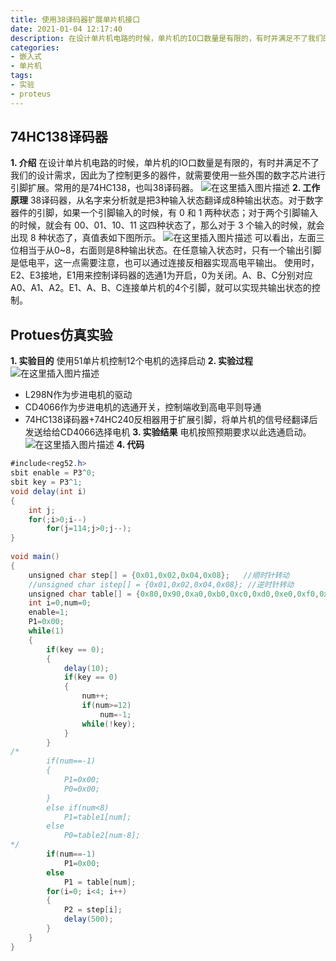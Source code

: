 ```yaml
---
title: 使用38译码器扩展单片机接口
date: 2021-01-04 12:17:40
description: 在设计单片机电路的时候，单片机的IO口数量是有限的，有时并满足不了我们的设计需求，因此为了控制更多的器件，就需要使用一些外围的数字芯片进行引脚扩展。常用的是74HC138，也叫38译码器。
categories:
- 嵌入式
- 单片机
tags:
- 实验
- proteus
---
```


## 74HC138译码器
**1. 介绍**
	在设计单片机电路的时候，单片机的IO口数量是有限的，有时并满足不了我们的设计需求，因此为了控制更多的器件，就需要使用一些外围的数字芯片进行引脚扩展。常用的是74HC138，也叫38译码器。
![在这里插入图片描述](https://img-blog.csdnimg.cn/20210103153614461.png?x-oss-process=image/watermark,type_ZmFuZ3poZW5naGVpdGk,shadow_10,text_aHR0cHM6Ly9ibG9nLmNzZG4ubmV0L3dlaXhpbl80NDU0MzQ2Mw==,size_16,color_FFFFFF,t_70)
**2. 工作原理**
	38译码器，从名字来分析就是把3种输入状态翻译成8种输出状态。对于数字器件的引脚，如果一个引脚输入的时候，有 0 和 1 两种状态；对于两个引脚输入的时候，就会有 00、01、10、11 这四种状态了，那么对于 3 个输入的时候，就会出现 8 种状态了，真值表如下图所示。
![在这里插入图片描述](https://img-blog.csdnimg.cn/2021010315402528.png?x-oss-process=image/watermark,type_ZmFuZ3poZW5naGVpdGk,shadow_10,text_aHR0cHM6Ly9ibG9nLmNzZG4ubmV0L3dlaXhpbl80NDU0MzQ2Mw==,size_16,color_FFFFFF,t_70)
	可以看出，左面三位相当于从0~8，右面则是8种输出状态。在任意输入状态时，只有一个输出引脚是低电平，这一点需要注意，也可以通过连接反相器实现高电平输出。
	使用时，E2、E3接地，E1用来控制译码器的选通1为开启，0为关闭。A、B、C分别对应A0、A1、A2。E1、A、B、C连接单片机的4个引脚，就可以实现共输出状态的控制。
## Protues仿真实验
**1. 实验目的**
	使用51单片机控制12个电机的选择启动
**2. 实验过程**
![在这里插入图片描述](https://img-blog.csdnimg.cn/20210103155500832.png?x-oss-process=image/watermark,type_ZmFuZ3poZW5naGVpdGk,shadow_10,text_aHR0cHM6Ly9ibG9nLmNzZG4ubmV0L3dlaXhpbl80NDU0MzQ2Mw==,size_16,color_FFFFFF,t_70)
* L298N作为步进电机的驱动
* CD4066作为步进电机的选通开关，控制端收到高电平则导通
* 74HC138译码器+74HC240反相器用于扩展引脚，将单片机的信号经翻译后发送给给CD4066选择电机
**3. 实验结果**
	电机按照预期要求以此选通启动。
![在这里插入图片描述](https://img-blog.csdnimg.cn/20210103160034971.png?x-oss-process=image/watermark,type_ZmFuZ3poZW5naGVpdGk,shadow_10,text_aHR0cHM6Ly9ibG9nLmNzZG4ubmV0L3dlaXhpbl80NDU0MzQ2Mw==,size_16,color_FFFFFF,t_70)
**4. 代码**
```java
#include<reg52.h>
sbit enable = P3^0;
sbit key = P3^1;
void delay(int i)
{
	int j;
	for(;i>0;i--)
		for(j=114;j>0;j--);
}
			
void main()
{
	unsigned char step[] = {0x01,0x02,0x04,0x08};	//顺时针转动
	//unsigned char istep[] = {0x01,0x02,0x04,0x08}; //逆时针转动	
	unsigned char table[] = {0x80,0x90,0xa0,0xb0,0xc0,0xd0,0xe0,0xf0,0x08,0x09,0x0a,0x0b};
	int i=0,num=0;
	enable=1;
	P1=0x00;
	while(1)
	{
		if(key == 0);
		{
			delay(10);
			if(key == 0)
			{				
				num++;
				if(num>=12)
					num=-1;
				while(!key);
			}
		}
/*
		if(num==-1)
		{
			P1=0x00;
			P0=0x00;
		}
		else if(num<8)
			P1=table1[num];
		else
			P0=table2[num-8];
*/
		if(num==-1)
			P1=0x00;
		else
			P1 = table[num];
		for(i=0; i<4; i++)
		{
			P2 = step[i];
			delay(500);
		}
	}
}
```